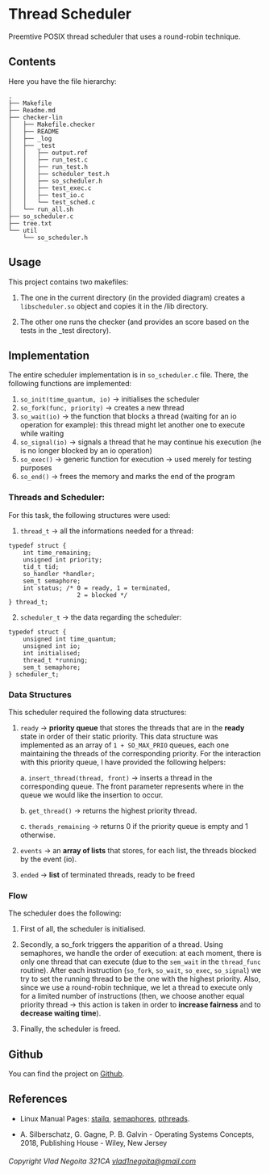 # Thread Scheduler

Preemtive POSIX thread scheduler that uses a round-robin technique.

## Contents

Here you have the file hierarchy:

```
.
├── Makefile
├── Readme.md
├── checker-lin
│   ├── Makefile.checker
│   ├── README
│   ├── _log
│   ├── _test
│   │   ├── output.ref
│   │   ├── run_test.c
│   │   ├── run_test.h
│   │   ├── scheduler_test.h
│   │   ├── so_scheduler.h
│   │   ├── test_exec.c
│   │   ├── test_io.c
│   │   └── test_sched.c
│   └── run_all.sh
├── so_scheduler.c
├── tree.txt
└── util
    └── so_scheduler.h
```

## Usage

This project contains two makefiles:

1. The one in the current directory (in the provided diagram) creates a `libscheduler.so` object and copies it in the /lib directory.

2. The other one runs the checker (and provides an score based on the tests in the _test directory).

## Implementation

The entire scheduler implementation is in `so_scheduler.c` file.
There, the following functions are implemented:

1. `so_init(time_quantum, io)` -> initialises the scheduler
2. `so_fork(func, priority)` -> creates a new thread
3. `so_wait(io)` -> the function that blocks a thread (waiting for an io operation for example): this thread might let another one to execute while waiting
4. `so_signal(io)` -> signals a thread that he may continue his execution (he is no longer blocked by an io operation)
5. `so_exec()` -> generic function for execution -> used merely for testing purposes
6. `so_end()` -> frees the memory and marks the end of the program

### Threads and Scheduler:

For this task, the following structures were used:

1. `thread_t` -> all the informations needed for a thread:

```
typedef struct {
	int time_remaining;
	unsigned int priority;
	tid_t tid;
	so_handler *handler;
	sem_t semaphore;
	int status; /* 0 = ready, 1 = terminated,
				   2 = blocked */
} thread_t;
```

2. `scheduler_t` -> the data regarding the scheduler:

```
typedef struct {
	unsigned int time_quantum;
	unsigned int io;
	int initialised;
	thread_t *running;
	sem_t semaphore;
} scheduler_t;
```

### Data Structures

This scheduler required the following data structures:

1. `ready` -> **priority queue** that stores the threads that are in the **ready** state in order of their static priority. This data structure was implemented as an array of `1 + SO_MAX_PRIO` queues, each one maintaining the threads of the corresponding priority. For the interaction with this priority queue, I have provided the following helpers:

	a. `insert_thread(thread, front)` -> inserts a thread in the corresponding queue. The front parameter represents where in the queue we would like the insertion to occur.

	b. `get_thread()` -> returns the highest priority thread.

	c. `therads_remaining` -> returns 0 if the priority queue is empty and 1 otherwise.

2. `events` -> an **array of lists** that stores, for each list, the threads blocked by the event (io).

3. `ended` -> **list** of terminated threads, ready to be freed

### Flow

The scheduler does the following:

1. First of all, the scheduler is initialised.

2. Secondly, a so_fork triggers the apparition of a thread. Using semaphores, we handle the order of execution: at each moment, there is only one thread that can execute (due to the `sem_wait` in the `thread_func` routine). After each instruction (`so_fork`, `so_wait`, `so_exec`, `so_signal`) we try to set the running thread to be the one with the highest priority. Also, since we use a round-robin technique, we let a thread to execute only for a limited number of instructions (then, we choose another equal priority thread -> this action is taken in order to **increase fairness** and to **decrease waiting time**).

3. Finally, the scheduler is freed.

## Github

You can find the project on [Github](https://github.com/VladNegoita/ThreadScheduler).

## References
* Linux Manual Pages: [stailq](https://man7.org/linux/man-pages/man3/stailq.3.html), [semaphores](https://man7.org/linux/man-pages/man7/sem_overview.7.html), [pthreads](https://man7.org/linux/man-pages/man7/pthreads.7.html).

* A. Silberschatz, G. Gagne, P. B. Galvin - Operating Systems Concepts, 2018, Publishing House - Wiley, New Jersey

###### Copyright Vlad Negoita 321CA vlad1negoita@gmail.com